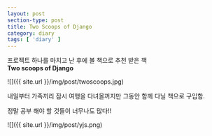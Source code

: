 ```yaml
---
layout: post
section-type: post
title: Two Scoops of Django
category: diary
tags: [ 'diary' ]
---
```


프로젝트 하나를 마치고 난 후에 볼 책으로 추천 받은 책  
**Two scoops of Django**

![]({{ site.url }}/img/post/twoscoops.jpg)

내일부터 가족끼리 잠시 여행을 다녀올꺼지만 그동안 함께 다닐 책으로 구입함.

정말 공부 해야 할 것들이 너무나도 많다!!

![]({{ site.url }}/img/post/yjs.png)



